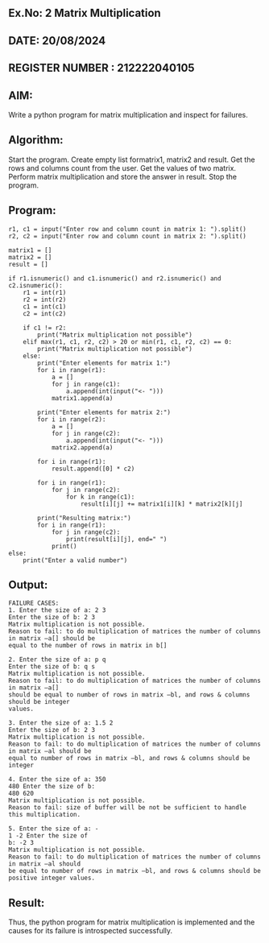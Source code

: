 ## Ex.No: 2 Matrix Multiplication
## DATE: 20/08/2024
## REGISTER NUMBER : 212222040105
## AIM:
Write a python program for matrix multiplication and inspect for failures.

## Algorithm:
Start the program.
Create empty list formatrix1, matrix2 and result.
Get the rows and columns count from the user.
Get the values of two matrix.
Perform matrix multiplication and store the answer in result.
Stop the program.
## Program:
```
r1, c1 = input("Enter row and column count in matrix 1: ").split()
r2, c2 = input("Enter row and column count in matrix 2: ").split()

matrix1 = []
matrix2 = []
result = []

if r1.isnumeric() and c1.isnumeric() and r2.isnumeric() and c2.isnumeric():
    r1 = int(r1)
    r2 = int(r2)
    c1 = int(c1)
    c2 = int(c2)

    if c1 != r2:
        print("Matrix multiplication not possible")
    elif max(r1, c1, r2, c2) > 20 or min(r1, c1, r2, c2) == 0:
        print("Matrix multiplication not possible")
    else:
        print("Enter elements for matrix 1:")
        for i in range(r1):
            a = []
            for j in range(c1):
                a.append(int(input("<- ")))
            matrix1.append(a)

        print("Enter elements for matrix 2:")
        for i in range(r2):
            a = []
            for j in range(c2):
                a.append(int(input("<- ")))
            matrix2.append(a)

        for i in range(r1):
            result.append([0] * c2)

        for i in range(r1):
            for j in range(c2):
                for k in range(c1):
                    result[i][j] += matrix1[i][k] * matrix2[k][j]

        print("Resulting matrix:")
        for i in range(r1):
            for j in range(c2):
                print(result[i][j], end=" ")
            print()
else:
    print("Enter a valid number")
```
## Output:
```
FAILURE CASES:
1. Enter the size of a: 2 3
Enter the size of b: 2 3
Matrix multiplication is not possible.
Reason to fail: to do multiplication of matrices the number of columns in matrix ―a[] should be
equal to the number of rows in matrix in b[]

2. Enter the size of a: p q
Enter the size of b: q s
Matrix multiplication is not possible.
Reason to fail: to do multiplication of matrices the number of columns in matrix ―a[]
should be equal to number of rows in matrix ―bl, and rows & columns should be integer
values.

3. Enter the size of a: 1.5 2
Enter the size of b: 2 3
Matrix multiplication is not possible.
Reason to fail: to do multiplication of matrices the number of columns in matrix ―al should be
equal to number of rows in matrix ―bl, and rows & columns should be integer

4. Enter the size of a: 350
480 Enter the size of b:
480 620
Matrix multiplication is not possible.
Reason to fail: size of buffer will be not be sufficient to handle this multiplication.

5. Enter the size of a: -
1 -2 Enter the size of
b: -2 3
Matrix multiplication is not possible.
Reason to fail: to do multiplication of matrices the number of columns in matrix ―al should
be equal to number of rows in matrix ―bl, and rows & columns should be positive integer values.
```
## Result:
Thus, the python program for matrix multiplication is implemented and the causes for its failure is introspected successfully.
